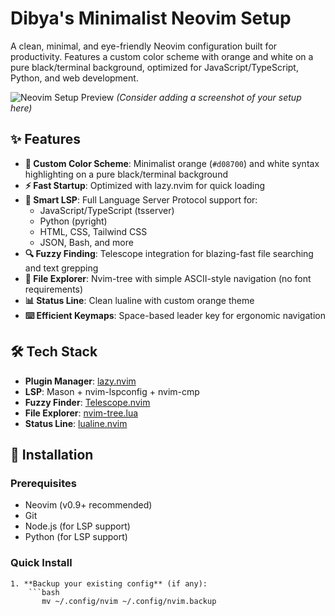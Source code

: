# Dibya's Minimalist Neovim Setup

A clean, minimal, and eye-friendly Neovim configuration built for productivity. Features a custom color scheme with orange and white on a pure black/terminal background, optimized for JavaScript/TypeScript, Python, and web development.

![Neovim Setup Preview](https://via.placeholder.com/800x400/000000/d08700?text=Clean+Neovim+Setup)
*(Consider adding a screenshot of your setup here)*

## ✨ Features

- **🎨 Custom Color Scheme**: Minimalist orange (`#d08700`) and white syntax highlighting on a pure black/terminal background
- **⚡ Fast Startup**: Optimized with lazy.nvim for quick loading
- **🧠 Smart LSP**: Full Language Server Protocol support for:
  - JavaScript/TypeScript (tsserver)
  - Python (pyright)
  - HTML, CSS, Tailwind CSS
  - JSON, Bash, and more
- **🔍 Fuzzy Finding**: Telescope integration for blazing-fast file searching and text grepping
- **📁 File Explorer**: Nvim-tree with simple ASCII-style navigation (no font requirements)
- **📊 Status Line**: Clean lualine with custom orange theme
- **⌨️ Efficient Keymaps**: Space-based leader key for ergonomic navigation

## 🛠️ Tech Stack

- **Plugin Manager**: [lazy.nvim](https://github.com/folke/lazy.nvim)
- **LSP**: Mason + nvim-lspconfig + nvim-cmp
- **Fuzzy Finder**: [Telescope.nvim](https://github.com/nvim-telescope/telescope.nvim)
- **File Explorer**: [nvim-tree.lua](https://github.com/nvim-tree/nvim-tree.lua)
- **Status Line**: [lualine.nvim](https://github.com/nvim-lualine/lualine.nvim)

## 🚀 Installation

### Prerequisites
- Neovim (v0.9+ recommended)
- Git
- Node.js (for LSP support)
- Python (for LSP support)

### Quick Install
    1. **Backup your existing config** (if any):
        ```bash
           mv ~/.config/nvim ~/.config/nvim.backup
